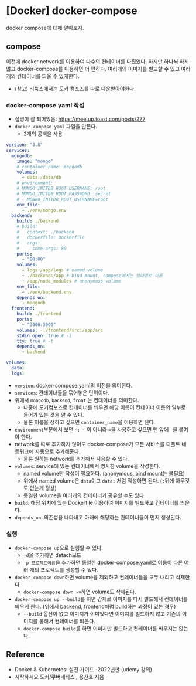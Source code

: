 # [Docker] docker-compose


docker compose에 대해 알아보자.

<!--more-->

## compose

이전에 docker network를 이용하여 다수의 컨테이너를 다뤘었다. 하지만 하나씩 하지 않고 docker-compose를 이용하면 더 편하다. 여러개의 이미지를 빌드할 수 있고 여러개의 컨테이너를 띄울 수 있게한다.

- (참고) 리눅스에서는 도커 컴포즈를 따로 다운받아야한다.

### docker-compose.yaml 작성

- 설명이 잘 되어있음: https://meetup.toast.com/posts/277
- `docker-compose.yaml` 파일을 만든다.
  - 2개의 공백을 사용

```yaml
version: "3.8"
services:
  mongodb:
    image: "mongo"
    # container_name: mongodb
    volumes:
      - data:/data/db
    # environment:
    # MONGO_INITDB_ROOT_USERNAME: root
    # MONGO_INITDB_ROOT_PASSWORD: secret
    # - MONGO_INITDB_ROOT_USERNAME=root
    env_file:
      - ./env/mongo.env
  backend:
    build: ./backend
    # build:
    #   context: ./backend
    #   dockerfile: Dockerfile
    #   args:
    #     some-args: 80
    ports:
      - "80:80"
    volumes:
      - logs:/app/logs # named volume
      - ./backend:/app # bind mount, compose에서는 상대경로 이용
      - /app/node_modules # anonymous volume
    env_file:
      - ./env/backend.env
    depends_on:
      - mongodb
  frontend:
    build: ./frontend
    ports:
      - "3000:3000"
    volumes: -./frontend/src:/app/src
    stdin_open: true # -i
    tty: true # -t
    depends_on:
      - backend

volumes:
  data:
  logs:
```

- `version`: docker-compose.yaml의 버전을 의미한다.
- `services`: 컨테이너들을 묶어놓은 단위이다.
- 위에서 `mongodb`, `backend`, `front` 는 컨테이너를 의미한다.
  - 나중에 도커컴포즈로 컨테이너를 띄우면 해당 이름이 컨테이너 이름의 일부로 들어가 있는 것을 알 수 있다.
  - 물론 이름을 정하고 싶으면 `container_name`을 이용하면 된다.
- `environment`부분에서 보면 `~: ~` 이 아니라 `=`을 사용하고 싶으면 맨 앞에 `-`을 붙여야 한다.
- network를 따로 추가하지 않아도 docker-compose가 모든 서비스를 디폴트 네트워크에 자동으로 추가해준다.
  - 물론 원하는 network를 추가해서 사용할 수 있다.
- `volumes`: service에 있는 컨테이너에서 명시한 volume을 작성한다.
  - named volume만 작성이 필요하다. (anonymous, bind mount는 불필요)
  - 위에서 named volume은 `data`이고 `data:` 처럼 작성하면 된다. (`:`뒤에 아무것도 없는게 정상)
  - 동일한 volume을 여러개의 컨테이너가 공유할 수도 있다.
- `build`: 해당 위치에 있는 Dockerfile 이용하여 이미지를 빌드하고 컨테이너를 띄운다.
- `depends_on`: 의존성을 나타내고 아래에 해당하는 컨테이너들이 먼저 생성된다.

### 실행

- `docker-compose up`으로 실행할 수 있다.
  - `-d`을 추가하면 detach모드
  - `-p 프로젝트이름`을 추가하면 동일한 docker-compose.yaml로 이름이 다른 여러 개의 프로젝트를 생성할 수 있다.
- `docker-compose down`하면 volume을 제외하고 컨테이너들을 모두 내리고 삭제한다.
  - `docker-compose down -v`하면 volume도 삭제된다.
- `docker-compose up --build`를 하면 강제로 이미지를 다시 빌드해서 컨테이너를 띄우게 한다. (위에서 backend, frontend처럼 build하는 과정이 있는 경우)
  - `--build` 옵션이 없고 이미지가 이미있다면 이미지를 빌드하지 않고 기존의 이미지를 통해서 컨테이너를 띄운다.
  - `docker-compose build`를 하면 이미지만 빌드하고 컨테이너를 띄우지는 않는다.

## Reference

- Docker & Kubernetes: 실전 가이드 -2022년판 (udemy 강의)
- 시작하세요 도커/쿠버네티스 , 용찬호 지음

